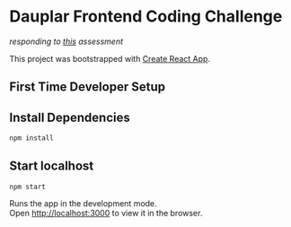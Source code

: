 # Dauplar Frontend Coding Challenge

_responding to [this](https://github.com/Daupler/coding-challenge) assessment_


This project was bootstrapped with [Create React App](https://github.com/facebook/create-react-app).

## First Time Developer Setup

## Install Dependencies 
```bash
npm install
```

## Start localhost



`npm start`

Runs the app in the development mode.\
Open [http://localhost:3000](http://localhost:3000) to view it in the browser.
